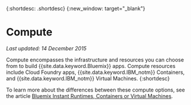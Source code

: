 {:shortdesc: .shortdesc} 
{:new_window: target="_blank"}

# Compute
*Last updated: 14 December 2015*

Compute encompasses the infrastructure and resources you can choose from to build {{site.data.keyword.Bluemix}} apps. Compute resources include Cloud Foundry apps, {{site.data.keyword.IBM_notm}} Containers, and {{site.data.keyword.IBM_notm}} Virtual Machines.
{:shortdesc}

To learn more about the differences between these compute options, see the article [Bluemix Instant Runtimes, Containers or Virtual Machines](https://developer.ibm.com/bluemix/2015/08/05/bluemix-instant-runtimes-containers-or-virtual-machines/).
